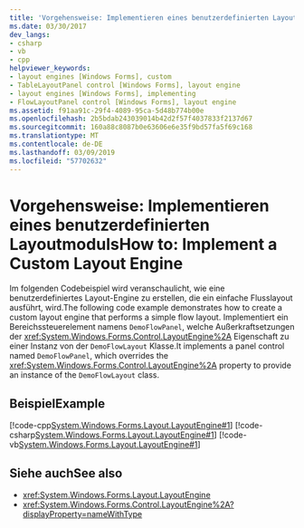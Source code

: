 ```yaml
---
title: 'Vorgehensweise: Implementieren eines benutzerdefinierten Layoutmoduls'
ms.date: 03/30/2017
dev_langs:
- csharp
- vb
- cpp
helpviewer_keywords:
- layout engines [Windows Forms], custom
- TableLayoutPanel control [Windows Forms], layout engine
- layout engines [Windows Forms], implementing
- FlowLayoutPanel control [Windows Forms], layout engine
ms.assetid: f91aa91c-29f4-4089-95ca-5d48b774b00e
ms.openlocfilehash: 2b5bdab243039014b42d2f57f4037833f2137d67
ms.sourcegitcommit: 160a88c8087b0e63606e6e35f9bd57fa5f69c168
ms.translationtype: MT
ms.contentlocale: de-DE
ms.lasthandoff: 03/09/2019
ms.locfileid: "57702632"
---
```

# <a name="how-to-implement-a-custom-layout-engine"></a><span data-ttu-id="dda49-102">Vorgehensweise: Implementieren eines benutzerdefinierten Layoutmoduls</span><span class="sxs-lookup"><span data-stu-id="dda49-102">How to: Implement a Custom Layout Engine</span></span>
<span data-ttu-id="dda49-103">Im folgenden Codebeispiel wird veranschaulicht, wie eine benutzerdefiniertes Layout-Engine zu erstellen, die ein einfache Flusslayout ausführt, wird.</span><span class="sxs-lookup"><span data-stu-id="dda49-103">The following code example demonstrates how to create a custom layout engine that performs a simple flow layout.</span></span> <span data-ttu-id="dda49-104">Implementiert ein Bereichssteuerelement namens `DemoFlowPanel`, welche Außerkraftsetzungen der <xref:System.Windows.Forms.Control.LayoutEngine%2A> Eigenschaft zu einer Instanz von der `DemoFlowLayout` Klasse.</span><span class="sxs-lookup"><span data-stu-id="dda49-104">It implements a panel control named `DemoFlowPanel`, which overrides the <xref:System.Windows.Forms.Control.LayoutEngine%2A> property to provide an instance of the `DemoFlowLayout` class.</span></span>  
  
## <a name="example"></a><span data-ttu-id="dda49-105">Beispiel</span><span class="sxs-lookup"><span data-stu-id="dda49-105">Example</span></span>  
 [!code-cpp[System.Windows.Forms.Layout.LayoutEngine#1](~/samples/snippets/cpp/VS_Snippets_Winforms/System.Windows.Forms.Layout.LayoutEngine/cpp/DemoFlowLayout.cpp#1)]
 [!code-csharp[System.Windows.Forms.Layout.LayoutEngine#1](~/samples/snippets/csharp/VS_Snippets_Winforms/System.Windows.Forms.Layout.LayoutEngine/CS/DemoFlowLayout.cs#1)]
 [!code-vb[System.Windows.Forms.Layout.LayoutEngine#1](~/samples/snippets/visualbasic/VS_Snippets_Winforms/System.Windows.Forms.Layout.LayoutEngine/VB/DemoFlowLayout.vb#1)]  
  
## <a name="see-also"></a><span data-ttu-id="dda49-106">Siehe auch</span><span class="sxs-lookup"><span data-stu-id="dda49-106">See also</span></span>
- <xref:System.Windows.Forms.Layout.LayoutEngine>
- <xref:System.Windows.Forms.Control.LayoutEngine%2A?displayProperty=nameWithType>
